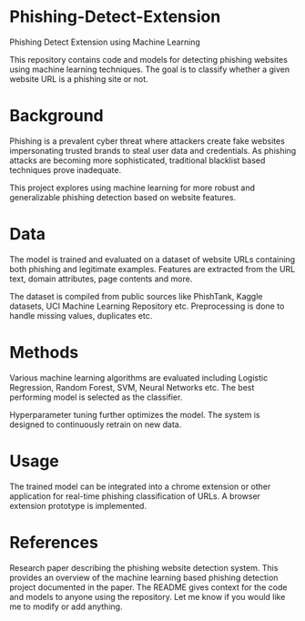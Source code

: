 # Phishing-Detect-Extension
Phishing Detect Extension using Machine Learning

This repository contains code and models for detecting phishing websites using machine learning techniques. The goal is to classify whether a given website URL is a phishing site or not.

# Background
Phishing is a prevalent cyber threat where attackers create fake websites impersonating trusted brands to steal user data and credentials. As phishing attacks are becoming more sophisticated, traditional blacklist based techniques prove inadequate.

This project explores using machine learning for more robust and generalizable phishing detection based on website features.

# Data
The model is trained and evaluated on a dataset of website URLs containing both phishing and legitimate examples. Features are extracted from the URL text, domain attributes, page contents and more.

The dataset is compiled from public sources like PhishTank, Kaggle datasets, UCI Machine Learning Repository etc. Preprocessing is done to handle missing values, duplicates etc.

# Methods
Various machine learning algorithms are evaluated including Logistic Regression, Random Forest, SVM, Neural Networks etc. The best performing model is selected as the classifier.

Hyperparameter tuning further optimizes the model. The system is designed to continuously retrain on new data.

# Usage
The trained model can be integrated into a chrome extension or other application for real-time phishing classification of URLs. A browser extension prototype is implemented.

# References
Research paper describing the phishing website detection system.
This provides an overview of the machine learning based phishing detection project documented in the paper. The README gives context for the code and models to anyone using the repository. Let me know if you would like me to modify or add anything.

